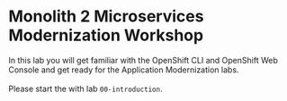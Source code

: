 # Monolith 2 Microservices Modernization Workshop
In this lab you will get familiar with the OpenShift CLI and OpenShift Web Console and get ready for the Application Modernization labs.</br></br>
Please start the with lab `00-introduction`.
